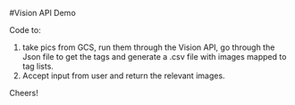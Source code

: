 #Vision API Demo

Code to:

1) take pics from GCS, run them through the Vision API, go through the Json file to get the tags and generate a .csv file with images mapped to tag lists.
2) Accept input from user and return the relevant images.

Cheers! 
